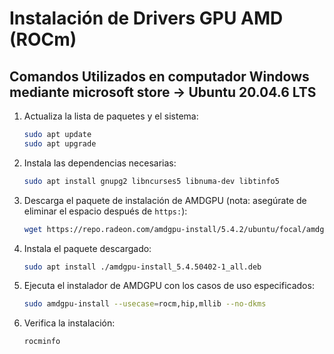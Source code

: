 # Instalación de Drivers GPU AMD (ROCm)

## Comandos Utilizados en computador Windows mediante microsoft store -> Ubuntu 20.04.6 LTS
 
1. Actualiza la lista de paquetes y el sistema:
    ```bash
    sudo apt update
    sudo apt upgrade
    ```

2. Instala las dependencias necesarias:
    ```bash
    sudo apt install gnupg2 libncurses5 libnuma-dev libtinfo5
    ```

3. Descarga el paquete de instalación de AMDGPU (nota: asegúrate de eliminar el espacio después de `https:`):
    ```bash
    wget https://repo.radeon.com/amdgpu-install/5.4.2/ubuntu/focal/amdgpu-install_5.4.50402-1_all.deb
    ```

4. Instala el paquete descargado:
    ```bash
    sudo apt install ./amdgpu-install_5.4.50402-1_all.deb
    ```

5. Ejecuta el instalador de AMDGPU con los casos de uso especificados:
    ```bash
    sudo amdgpu-install --usecase=rocm,hip,mllib --no-dkms
    ```

6. Verifica la instalación:
    ```bash
    rocminfo
    ```
